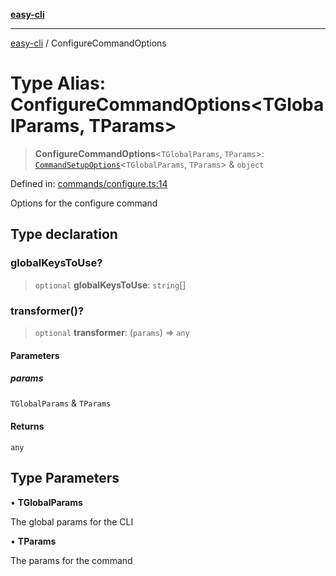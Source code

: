 [**easy-cli**](../README.md)

***

[easy-cli](../globals.md) / ConfigureCommandOptions

# Type Alias: ConfigureCommandOptions\<TGlobalParams, TParams\>

> **ConfigureCommandOptions**\<`TGlobalParams`, `TParams`\>: [`CommandSetupOptions`](CommandSetupOptions.md)\<`TGlobalParams`, `TParams`\> & `object`

Defined in: [commands/configure.ts:14](https://github.com/patrickeaton/easy-cli/blob/273fbeda7c9fba29e0eebd0183c0f5c4b12461f3/src/commands/configure.ts#L14)

Options for the configure command

## Type declaration

### globalKeysToUse?

> `optional` **globalKeysToUse**: `string`[]

### transformer()?

> `optional` **transformer**: (`params`) => `any`

#### Parameters

##### params

`TGlobalParams` & `TParams`

#### Returns

`any`

## Type Parameters

• **TGlobalParams**

The global params for the CLI

• **TParams**

The params for the command
